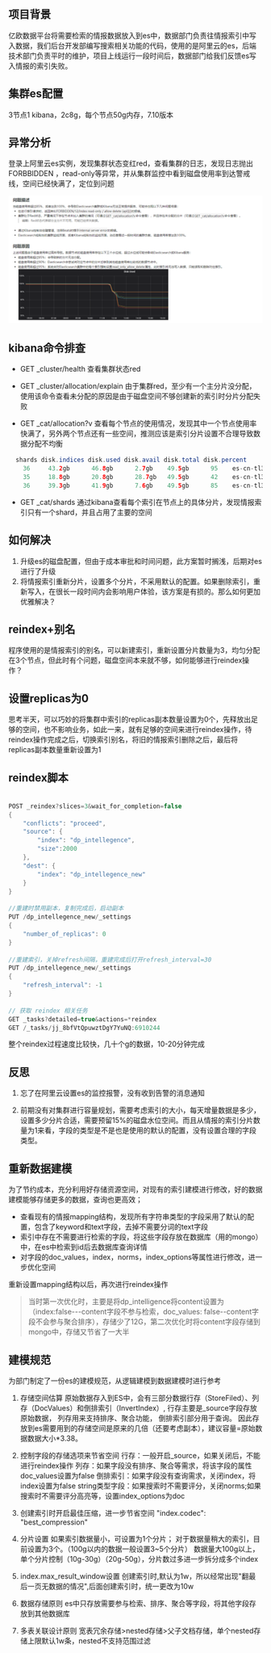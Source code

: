 ## 项目背景

亿欧数据平台将需要检索的情报数据放入到es中，数据部门负责往情报索引中写入数据，我们后台开发部编写搜索相关功能的代码，使用的是阿里云的es，后端技术部门负责平时的维护，项目上线运行一段时间后，数据部门给我们反馈es写入情报的索引失败。

## 集群es配置

3节点1 kibana，2c8g，每个节点50g内存，7.10版本

## 异常分析

登录上阿里云es实例，发现集群状态变红red，查看集群的日志，发现日志抛出FORBBIDDEN ，read-only等异常，并从集群监控中看到磁盘使用率到达警戒线，空间已经快满了，定位到问题

![集群read_only](../images/es_disk_read_only_20221119213353.png)

## kibana命令排查

* GET _cluster/health 查看集群状态red

* GET _cluster/allocation/explain 由于集群red，至少有一个主分片没分配，使用该命令查看未分配的原因是由于磁盘空间不够创建新的索引时分片分配失败

* GET _cat/allocation?v 查看每个节点的使用情况，发现其中一个节点使用率快满了，另外两个节点还有一些空间，推测应该是索引分片设置不合理导致数据分配不均衡
```java
  shards disk.indices disk.used disk.avail disk.total disk.percent        node
    36     43.2gb      46.8gb      2.7gb    49.5gb      95    es-cn-tl32mh5zu000oix2x-7f05b6b5-0001
    35     18.8gb      20.8gb      28.7gb   49.5gb      42    es-cn-tl32mh5zu000oix2x-7f05b6b5-0002
    36     39.3gb      41.9gb      7.6gb    49.5gb      85    es-cn-tl32mh5zu000oix2x-7f05b6b5-0003

```
* GET _cat/shards 通过kibana查看每个索引在节点上的具体分片，发现情报索引只有一个shard，并且占用了主要的空间

## 如何解决

1. 升级es的磁盘配置，但由于成本审批和时间问题，此方案暂时搁浅，后期对es进行了升级
2. 将情报索引重新分片，设置多个分片，不采用默认的配置。如果删除索引，重新写入，在很长一段时间内会影响用户体验，该方案是有损的。那么如何更加优雅解决？

## reindex+别名

程序使用的是情报索引的别名，可以新建索引，重新设置分片数量为3，均匀分配在3个节点，但此时有个问题，磁盘空间本来就不够，如何能够进行reindex操作？

## 设置replicas为0

思考半天，可以巧妙的将集群中索引的replicas副本数量设置为0个，先释放出足够的空间，也不影响业务，如此一来，就有足够的空间来进行reindex操作，待reindex操作完成之后，切换索引别名，将旧的情报索引删除之后，最后将replicas副本数量重新设置为1

## reindex脚本

```java

POST _reindex?slices=3&wait_for_completion=false
{
    "conflicts": "proceed",
    "source": {
        "index": "dp_intellegence",
        "size":2000
    },
    "dest": {
        "index": "dp_intellegence_new"
    }
}

//重建时禁用副本，复制完成后，启动副本
PUT /dp_intellegence_new/_settings
{
    "number_of_replicas": 0
}

//重建索引，关掉refresh间隔，重建完成后打开refresh_interval=30
PUT /dp_intellegence_new/_settings
{ 
    "refresh_interval": -1 
}

// 获取 reindex 相关任务
GET _tasks?detailed=true&actions=*reindex
GET /_tasks/jj_8bfVtQpuwztDgY7YuNQ:6910244

```

整个reindex过程速度比较快，几十个g的数据，10-20分钟完成

## 反思

1. 忘了在阿里云设置es的监控报警，没有收到告警的消息通知

2. 前期没有对集群进行容量规划，需要考虑索引的大小，每天增量数据是多少，设置多少分片合适，需要预留15%的磁盘水位空间。而且从情报的索引分片数量为1来看，字段的类型是不是也是使用的默认的配置，没有设置合理的字段类型。

## 重新数据建模

为了节约成本，充分利用好存储资源空间，对现有的索引建模进行修改，好的数据建模能够存储更多的数据，查询也更高效；

* 查看现有的情报mapping结构，发现所有字符串类型的字段采用了默认的配置，包含了keyword和text字段，去掉不需要分词的text字段
* 索引中存在不需要进行检索的字段，将这些字段存放在数据库（用的mongo）中，在es中检索到id后去数据库查询详情
* 对字段的doc_values，index，norms，index_options等属性进行修改，进一步优化空间

重新设置mapping结构以后，再次进行reindex操作

> 当时第一次优化时，主要是将dp_intelligence将content设置为（index:false---content字段不参与检索，doc_values: false--content字段不会参与聚合排序），存储少了12G，第二次优化时将content字段存储到mongo中，存储又节省了一大半

## 建模规范

为部门制定了一份es的建模规范，从逻辑建模到数据建模时进行参考

1. 存储空间估算
     原始数据存入到ES中，会有三部分数据行存（StoreFiled）、列存（DocValues）和倒排索引（InvertIndex）,
     行存主要是_source字段存放原始数据，
     列存用来支持排序、聚合功能，
     倒排索引部分用于查询。
     因此存放到es需要用到的存储空间是原来的几倍（还要考虑副本），建议容量=原始数据数据大小*3.38。

2. 控制字段的存储选项来节省空间
     行存：一般开启_source，如果关闭后，不能进行reindex操作
     列存：如果字段没有排序、聚合等需求，将该字段的属性doc_values设置为false
     倒排索引：如果字段没有查询需求，关闭index，将index设置为false
     string类型字段：如果搜索时不需要评分，关闭norms;如果搜索时不需要评分高亮等，设置index_options为doc

3. 创建索引时开启最佳压缩，进一步节省空间
      "index.codec": "best_compression"

4. 分片设置
   	如果索引数据量小，可设置为1个分片；
      	对于数据量稍大的索引，目前设置为3个。（100g以内的数据一般设置3~5个分片）
      	数据量大100g以上，单个分片控制（10g-30g）（20g-50g），分片数过多进一步拆分成多个index

5. index.max_result_window设置
   	创建索引时,默认为1w，所以经常出现"翻最后一页无数据的情况",后面创建索引时，统一更改为10w

6. 数据存储原则
   	es中只存放需要参与检索、排序、聚合等字段，将其他字段存放到其他数据库

7. 多表关联设计原则
   	宽表冗余存储>nested存储>父子文档存储，单个nested存储上限默认1w条，nested不支持范围过滤